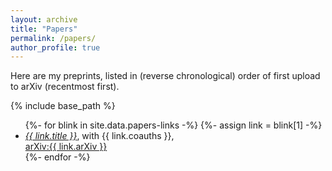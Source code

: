 ```yaml
---
layout: archive
title: "Papers"
permalink: /papers/
author_profile: true
---
```


Here are my preprints, listed in (reverse chronological) order of first upload to arXiv (recentmost first).

{% include base_path %}

<ul>
  {%- for blink in site.data.papers-links -%}
    {%- assign link = blink[1] -%}
    <li> <a href="{{ blink[0] | prepend: "/papers/" | prepend: base_path | append : ".pdf" }}"><em>{{ link.title }}</em></a>, with {{ link.coauths }}, <br>
      <a href="{{ link.arXiv | prepend: "https://arxiv.org/abs/"}}">arXiv:{{ link.arXiv }}</a> </li>
  {%- endfor -%}
</ul>